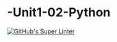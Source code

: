 # -Unit1-02-Python
[![GitHub's Super Linter](https://github.com/ICS3U-Programming-Hertz-M/Unit1-02-Python/workflows/GitHub's%20Super%20Linter/badge.svg)](https://github.com/ICS3U-Programming-Hertz-M/Unit1-02-Python/actions)
